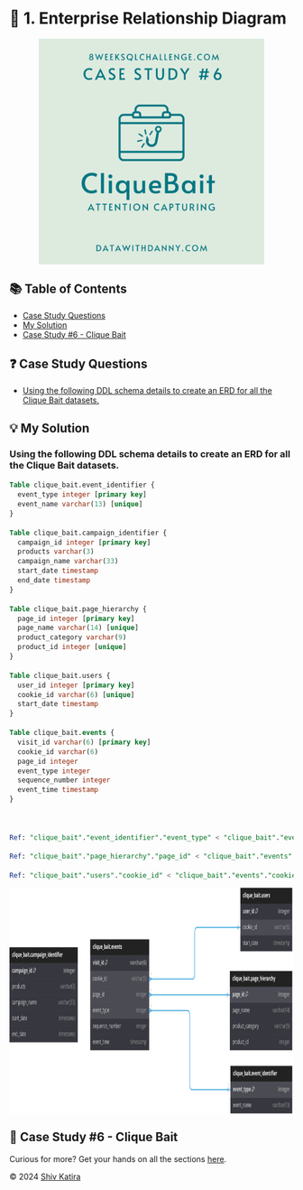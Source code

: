 # 🎣 1. Enterprise Relationship Diagram
<p align="center">
<img src="../../img/6.png" align="center" width="400" height="400" >

## 📚 Table of Contents

* [Case Study Questions](#-case-study-questions)
* [My Solution](#-my-solution)
* [Case Study #6 - Clique Bait](#-case-study-6---clique-bait)

## ❓ Case Study Questions

* [Using the following DDL schema details to create an ERD for all the Clique Bait datasets.](#using-the-following-ddl-schema-details-to-create-an-erd-for-all-the-clique-bait-datasets)

## 💡 My Solution

### Using the following DDL schema details to create an ERD for all the Clique Bait datasets.

```SQL
Table clique_bait.event_identifier {
  event_type integer [primary key]
  event_name varchar(13) [unique]
}

Table clique_bait.campaign_identifier {
  campaign_id integer [primary key]
  products varchar(3)
  campaign_name varchar(33)
  start_date timestamp
  end_date timestamp
}

Table clique_bait.page_hierarchy {
  page_id integer [primary key]
  page_name varchar(14) [unique]
  product_category varchar(9)
  product_id integer [unique]
}

Table clique_bait.users {
  user_id integer [primary key]
  cookie_id varchar(6) [unique]
  start_date timestamp
}

Table clique_bait.events {
  visit_id varchar(6) [primary key]
  cookie_id varchar(6)
  page_id integer
  event_type integer
  sequence_number integer
  event_time timestamp
}



Ref: "clique_bait"."event_identifier"."event_type" < "clique_bait"."events"."event_type"

Ref: "clique_bait"."page_hierarchy"."page_id" < "clique_bait"."events"."page_id"

Ref: "clique_bait"."users"."cookie_id" < "clique_bait"."events"."cookie_id"
```

<img src="../../img/case-study-6-clique-bait-erd.svg" align="center" height="400" >

## 🎣 Case Study #6 - Clique Bait

Curious for more? Get your hands on all the sections [here](../README.md).

© 2024 [Shiv Katira](https://github.com/shivkatira)
